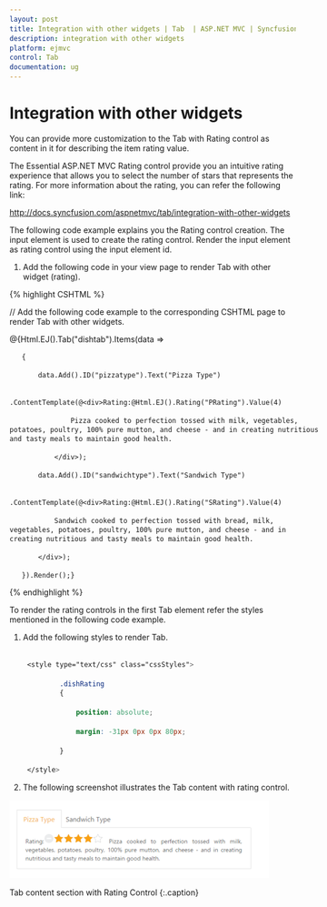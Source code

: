 ```yaml
---
layout: post
title: Integration with other widgets | Tab  | ASP.NET MVC | Syncfusion
description: integration with other widgets
platform: ejmvc
control: Tab 
documentation: ug
---
```


# Integration with other widgets

You can provide more customization to the Tab with Rating control as content in it for describing the item rating value.

The Essential ASP.NET MVC Rating control provide you an intuitive rating experience that allows you to select the number of stars that represents the rating. For more information about the rating, you can refer the following link:

<http://docs.syncfusion.com/aspnetmvc/tab/integration-with-other-widgets>

The following code example explains you the Rating control creation. The input element is used to create the rating control. Render the input element as rating control using the input element id. 

1. Add the following code in your view page to render Tab with other widget (rating).



{% highlight CSHTML %}

// Add the following code example to the corresponding CSHTML page to render Tab with other widgets.



<div style="width:550px">

@{Html.EJ().Tab("dishtab").Items(data =>

	   {

		   data.Add().ID("pizzatype").Text("Pizza Type")

			   .ContentTemplate(@<div>Rating:@Html.EJ().Rating("PRating").Value(4)

				   Pizza cooked to perfection tossed with milk, vegetables, potatoes, poultry, 100% pure mutton, and cheese - and in creating nutritious and tasty meals to maintain good health.

			   </div>);

		   data.Add().ID("sandwichtype").Text("Sandwich Type")

			   .ContentTemplate(@<div>Rating:@Html.EJ().Rating("SRating").Value(4)

			   Sandwich cooked to perfection tossed with bread, milk, vegetables, potatoes, poultry, 100% pure mutton, and cheese - and in creating nutritious and tasty meals to maintain good health.

		   </div>);

	   }).Render();}

</div>

{% endhighlight %}

To render the rating controls in the first Tab element refer the styles mentioned in the following code example. 

1. Add the following styles to render Tab.

   ~~~ css

	<style type="text/css" class="cssStyles">

			.dishRating 
			{

				position: absolute;

				margin: -31px 0px 0px 80px;

			}       

	</style>

   ~~~
   


2. The following screenshot illustrates the Tab content with rating control. 

![](Integration-with-other-widgets_images/Integration-with-other-widgets_img1.png)

Tab content section with Rating Control
{:.caption}


